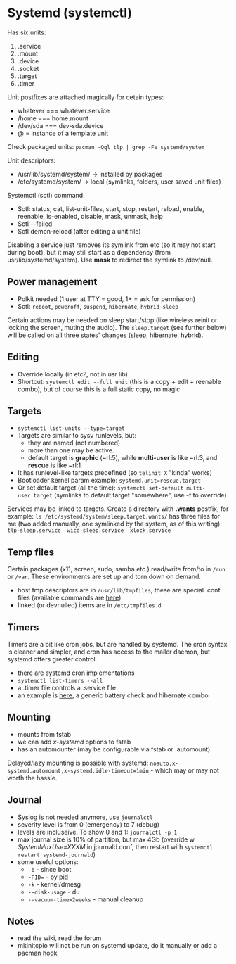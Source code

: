 # Systemd (systemctl)

Has six units:

1. .service
2. .mount
3. .device
4. .socket
5. .target
6. .timer

Unit postfixes are attached magically for cetain types:

* whatever === whatever.service
* /home === home.mount
* /dev/sda === dev-sda.device
* @ = instance of a template unit

Check packaged units:
`pacman -Qql tlp | grep -Fe systemd/system`

Unit descriptors:

* /usr/lib/systemd/system/ →  installed by packages
* /etc/systemd/system/ → local (symlinks, folders, user saved unit files)

Systemctl (sctl) command:

* Sctl: status, cat, list-unit-files, start, stop, restart, reload, enable, reenable, is-enabled, disable, mask, unmask, help
* Sctl --failed
* Sctl demon-reload (after editing a unit file)

Disabling a service just removes its symlink from etc (so it may not start during boot), but it may still start as a dependency (from usr/lib/systemd/system). Use **mask** to redirect the symlink to /dev/null.

## Power management

* Polkit needed (1 user at TTY = good, 1+ = ask for permission)
* Sctl: `reboot`, `poweroff`, `suspend`, `hibernate`, `hybrid-sleep`

Certain actions may be needed on sleep start/stop (like wireless reinit or locking the screen, muting the audio). The `sleep.target` (see further below) will be called on all three states' changes (sleep, hibernate, hybrid).

## Editing

* Override locally (in etc?, not in usr lib)
* Shortcut: `systemctl edit --full unit` (this is a copy + edit + reenable combo), but of course this is a full static copy, no magic

## Targets

* `systemctl list-units --type=target`
* Targets are similar to sysv runlevels, but:
  * they are named (not numbered)
  * more than one may be active.
  * default target is **graphic** (~rl:5), while **multi-user** is like ~rl:3, and **rescue** is like ~rl:1
* It has runlevel-like targets predefined (so `telinit X` "kinda" works)
* Bootloader kernel param example: `systemd.unit=rescue.target`
* Or set default target (all the time): `systemctl set-default multi-user.target` (symlinks to default.target "somewhere", use -f to override)

Services may be linked to targets. Create a directory with __.wants__ postfix, for example: `ls /etc/systemd/system/sleep.target.wants/` has three files for me (two added manually, one symlinked by the system, as of this writing): `tlp-sleep.service  wicd-sleep.service  xlock.service`

## Temp files

Certain packages (x11, screen, sudo, samba etc.) read/write from/to in `/run` or `/var`. These environments are set up and torn down on demand.

* host tmp descriptors are in `/usr/lib/tmpfiles`, these are special .conf files (available commands are [here](https://www.freedesktop.org/software/systemd/man/tmpfiles.d.html))
* linked (or devnulled) items are in `/etc/tmpfiles.d` 

## Timers

Timers are a bit like cron jobs, but are handled by systemd. The cron syntax is cleaner and simpler, and cron has access to the mailer daemon, but systemd offers greater control.

* there are systemd cron implementations
* `systemctl list-timers --all`
* a .timer file controls a .service file
* an example is [here](http://unix.stackexchange.com/questions/292444/using-systemd-timers-instead-of-cron), a generic battery check and hibernate combo

## Mounting

* mounts from fstab
* we can add _x-systemd_ options to fstab
* has an automounter (may be configurable via fstab or .automount)

Delayed/lazy mounting is possible with systemd:
`noauto,x-systemd.automount,x-systemd.idle-timeout=1min` - which may or may not worth the hassle.

## Journal

* Syslog is not needed anymore, use `journalctl`
* severity level is from 0 (emergency) to 7 (debug)
* levels are incluseive. To show 0 and 1: `journalctl -p 1`
* max journal size is 10% of partition, but max 4Gb (override w _SystemMaxUse=XXXM_ in journald.conf, then restart with `systemctl restart systemd-journald`)
* some useful options:
  * `-b` - since boot
  * `-PID=` - by pid
  * `-k` - kernel/dmesg
  * `--disk-usage` - du
  * `--vacuum-time=2weeks` - manual cleanup

## Notes

* read the wiki, read the forum
* mkinitcpio will not be run on systemd update, do it manually or add a pacman [hook](https://bbs.archlinux.org/viewtopic.php?id=215411)
